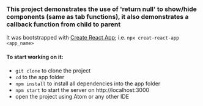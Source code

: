 ### This project demonstrates the use of 'return null' to show/hide components (same as tab functions), it also demonstrates a callback function from child to parent

It was bootstrapped with [Create React App](https://github.com/facebook/create-react-app); i.e. `npx creat-react-app <app_name>`

#### To start working on it:
- `git clone` to clone the project
- `cd` to the app folder
- `npm install` to install all dependencies into the app folder
- `npm start` to start the server on http://localhost:3000
- open the project using Atom or any other IDE

